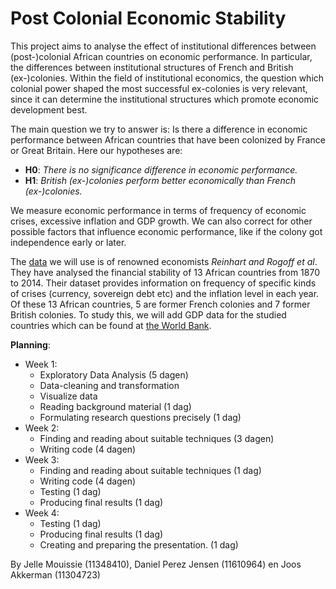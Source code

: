 # Post Colonial Economic Stability #

This project aims to analyse the effect of institutional differences between (post-)colonial African countries on economic performance. In particular, the differences between institutional structures of French and British (ex-)colonies. Within the field of institutional economics, the question which colonial power shaped the most successful ex-colonies is very relevant, since it can determine the institutional structures which promote economic development best.
	
The main question we try to answer is: Is there a difference in economic performance between African countries that have been colonized by France or Great Britain. Here our hypotheses are:

* **H0**: *There is no significance difference in economic performance.*
* **H1**: *British (ex-)colonies perform better economically than French (ex-)colonies.*

We measure economic performance in terms of frequency of economic crises, excessive inflation and GDP growth. We can also correct for other possible factors that influence economic performance, like if the colony got independence early or later. 
	
The [data](https://www.kaggle.com/chirin/africa-economic-banking-and-systemic-crisis-data) we will use is of renowned economists *Reinhart and Rogoff et al*. They have analysed the financial stability of 13 African countries from 1870 to 2014. Their dataset provides information on frequency of specific kinds of crises (currency, sovereign debt etc) and the inflation level in each year. Of these 13 African countries, 5 are former French colonies and 7 former British colonies. To study this, we will add GDP data for the studied countries which can be found at [the World Bank](https://www.worldbank.org/).

**Planning**:
* Week 1:
  * Exploratory Data Analysis (5 dagen) 
  * Data-cleaning and transformation
  * Visualize data
  * Reading background material (1 dag)
  * Formulating research questions precisely (1 dag)
* Week 2:
  * Finding and reading about suitable techniques (3 dagen)
  * Writing code (4 dagen)
* Week 3:
  * Finding and reading about suitable techniques (1 dag)
  * Writing code (4 dagen)
  * Testing (1 dag)
  * Producing final results (1 dag) 
* Week 4:
  * Testing (1 dag)
  * Producing final results (1 dag) 
  * Creating and preparing the presentation. (1 dag)
  
By Jelle Mouissie (11348410), Daniel Perez Jensen (11610964) en Joos Akkerman (11304723)

